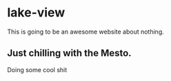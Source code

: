 # lake-view
This is going to be an awesome website about nothing.
## Just chilling with the Mesto.
Doing some cool shit 
